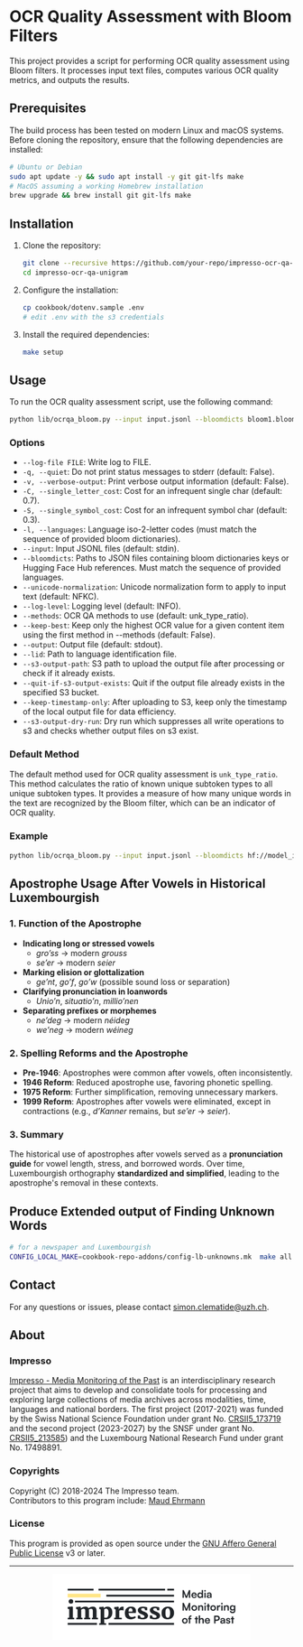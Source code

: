 # OCR Quality Assessment with Bloom Filters

This project provides a script for performing OCR quality assessment using Bloom filters. It processes input text files, computes various OCR quality metrics, and outputs the results.

## Prerequisites

The build process has been tested on modern Linux and macOS systems.
Before cloning the repository, ensure that the following dependencies are installed:

```sh
# Ubuntu or Debian
sudo apt update -y && sudo apt install -y git git-lfs make
# MacOS assuming a working Homebrew installation
brew upgrade && brew install git git-lfs make
```

## Installation

1. Clone the repository:

   ```sh
   git clone --recursive https://github.com/your-repo/impresso-ocr-qa-unigram.git
   cd impresso-ocr-qa-unigram
   ```

2. Configure the installation:

   ```sh
   cp cookbook/dotenv.sample .env
   # edit .env with the s3 credentials

   ```

3. Install the required dependencies:

   ```sh
   make setup
   ```

## Usage

To run the OCR quality assessment script, use the following command:

```sh
python lib/ocrqa_bloom.py --input input.jsonl --bloomdicts bloom1.bloom bloom2.bloom --languages en fr --methods slc unk_ratio --output results.jsonl --lid langident.json
```

### Options

- `--log-file FILE`: Write log to FILE.
- `-q, --quiet`: Do not print status messages to stderr (default: False).
- `-v, --verbose-output`: Print verbose output information (default: False).
- `-C, --single_letter_cost`: Cost for an infrequent single char (default: 0.7).
- `-S, --single_symbol_cost`: Cost for an infrequent symbol char (default: 0.3).
- `-l, --languages`: Language iso-2-letter codes (must match the sequence of provided bloom dictionaries).
- `--input`: Input JSONL files (default: stdin).
- `--bloomdicts`: Paths to JSON files containing bloom dictionaries keys or Hugging Face
  Hub references. Must match the sequence of provided languages.
- `--unicode-normalization`: Unicode normalization form to apply to input text (default: NFKC).
- `--log-level`: Logging level (default: INFO).
- `--methods`: OCR QA methods to use (default: unk_type_ratio).
- `--keep-best`: Keep only the highest OCR value for a given content item using the first method in --methods (default: False).
- `--output`: Output file (default: stdout).
- `--lid`: Path to language identification file.
- `--s3-output-path`: S3 path to upload the output file after processing or check if it already exists.
- `--quit-if-s3-output-exists`: Quit if the output file already exists in the specified S3 bucket.
- `--keep-timestamp-only`: After uploading to S3, keep only the timestamp of the local output file for data efficiency.
- `--s3-output-dry-run`: Dry run which suppresses all write operations to s3 and checks whether output files on s3 exist.

### Default Method

The default method used for OCR quality assessment is `unk_type_ratio`. This method calculates the ratio of known unique subtoken types to all unique subtoken types. It provides a measure of how many unique words in the text are recognized by the Bloom filter, which can be an indicator of OCR quality.

### Example

```sh
python lib/ocrqa_bloom.py --input input.jsonl --bloomdicts hf://model_id/bloom1.bloom hf://model_id/bloom2.bloom --languages en fr --methods slc unk_ratio --output results.jsonl --lid langident.json
```

## Apostrophe Usage After Vowels in Historical Luxembourgish

### **1. Function of the Apostrophe**

- **Indicating long or stressed vowels**
  - _gro’ss_ → modern _grouss_
  - _se’er_ → modern _seier_
- **Marking elision or glottalization**
  - _ge’nt_, _go’f_, _go’w_ (possible sound loss or separation)
- **Clarifying pronunciation in loanwords**
  - _Unio’n_, _situatio’n_, _millio’nen_
- **Separating prefixes or morphemes**
  - _ne’deg_ → modern _néideg_
  - _we’neg_ → modern _wéineg_

### **2. Spelling Reforms and the Apostrophe**

- **Pre-1946**: Apostrophes were common after vowels, often inconsistently.
- **1946 Reform**: Reduced apostrophe use, favoring phonetic spelling.
- **1975 Reform**: Further simplification, removing unnecessary markers.
- **1999 Reform**: Apostrophes after vowels were eliminated, except in contractions (e.g., _d’Kanner_ remains, but _se’er_ → _seier_).

### **3. Summary**

The historical use of apostrophes after vowels served as a **pronunciation guide** for vowel length, stress, and borrowed words. Over time, Luxembourgish orthography **standardized and simplified**, leading to the apostrophe's removal in these contexts.

## Produce Extended output of Finding Unknown Words

```sh
# for a newspaper and Luxembourgish
CONFIG_LOCAL_MAKE=cookbook-repo-addons/config-lb-unknowns.mk  make all
```

## Contact

For any questions or issues, please contact
[simon.clematide@uzh.ch](mailto:simon.clematide@uzh.ch).

## About

### Impresso

[Impresso - Media Monitoring of the Past](https://impresso-project.ch) is an
interdisciplinary research project that aims to develop and consolidate tools for
processing and exploring large collections of media archives across modalities, time,
languages and national borders. The first project (2017-2021) was funded by the Swiss
National Science Foundation under grant
No. [CRSII5_173719](http://p3.snf.ch/project-173719) and the second project (2023-2027)
by the SNSF under grant No. [CRSII5_213585](https://data.snf.ch/grants/grant/213585))
and the Luxembourg National Research Fund under grant No. 17498891.

### Copyrights

Copyright (C) 2018-2024 The Impresso team.  
Contributors to this program include: [Maud Ehrmann](https://github.com/e-maud)

### License

This program is provided as open source under
the [GNU Affero General Public License](https://github.com/impresso/impresso-pyindexation/blob/master/LICENSE)
v3 or later.

---

<p align="center">
  <img src="https://github.com/impresso/impresso.github.io/blob/master/assets/images/3x1--Yellow-Impresso-Black-on-White--transparent.png?raw=true" width="350" alt="Impresso Project Logo"/>
</p>
